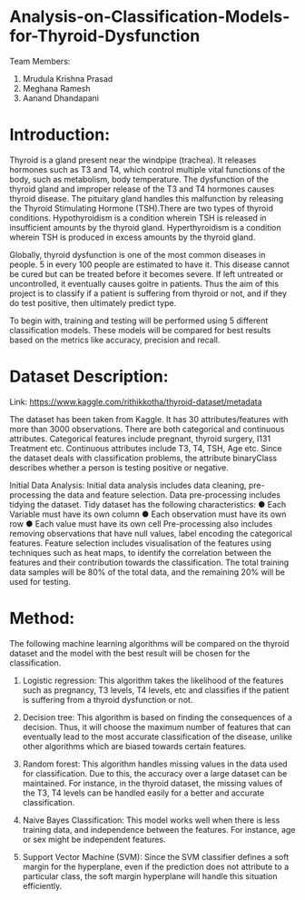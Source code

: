 # Analysis-on-Classification-Models-for-Thyroid-Dysfunction

Team Members:
  1. Mrudula Krishna Prasad
  2. Meghana Ramesh
  3. Aanand Dhandapani

# Introduction:
  Thyroid is a gland present near the windpipe (trachea). It releases hormones such as T3 and
  T4, which control multiple vital functions of the body, such as metabolism, body temperature.
  The dysfunction of the thyroid gland and improper release of the T3 and T4 hormones causes
  thyroid disease. The pituitary gland handles this malfunction by releasing the Thyroid
  Stimulating Hormone (TSH).There are two types of thyroid conditions. Hypothyroidism is a
  condition wherein TSH is released in insufficient amounts by the thyroid gland.
  Hyperthyroidism is a condition wherein TSH is produced in excess amounts by the thyroid
  gland.

  Globally, thyroid dysfunction is one of the most common diseases in people. 5 in every 100
  people are estimated to have it. This disease cannot be cured but can be treated before it
  becomes severe. If left untreated or uncontrolled, it eventually causes goitre in patients. Thus
  the aim of this project is to classify if a patient is suffering from thyroid or not, and if they do
  test positive, then ultimately predict type.

  To begin with, training and testing will be performed using 5 different classification models.
  These models will be compared for best results based on the metrics like accuracy, precision
  and recall.
    
# Dataset Description:

Link: https://www.kaggle.com/rithikkotha/thyroid-dataset/metadata
    
  The dataset has been taken from Kaggle. It has 30 attributes/features with more than 3000
  observations. There are both categorical and continuous attributes. Categorical features
  include pregnant, thyroid surgery, I131 Treatment etc. Continuous attributes include T3, T4,
  TSH, Age etc. Since the dataset deals with classification problems, the attribute binaryClass
  describes whether a person is testing positive or negative.

  Initial Data Analysis:
    Initial data analysis includes data cleaning, pre-processing the data and feature selection.
    Data pre-processing includes tidying the dataset. Tidy dataset has the following
    characteristics:
        ● Each Variable must have its own column
        ● Each observation must have its own row
        ● Each value must have its own cell
  Pre-processing also includes removing observations that have null values, label encoding the
  categorical features.
  Feature selection includes visualisation of the features using techniques such as heat maps, to
  identify the correlation between the features and their contribution towards the classification.
  The total training data samples will be 80% of the total data, and the remaining 20% will be
  used for testing.
# Method:
  The following machine learning algorithms will be compared on the thyroid dataset and the
  model with the best result will be chosen for the classification.
  
  1. Logistic regression: This algorithm takes the likelihood of the features such as
  pregnancy, T3 levels, T4 levels, etc and classifies if the patient is suffering from a
  thyroid dysfunction or not.

  2. Decision tree: This algorithm is based on finding the consequences of a decision.
  Thus, it will choose the maximum number of features that can eventually lead to the
  most accurate classification of the disease, unlike other algorithms which are biased
  towards certain features.

  3. Random forest: This algorithm handles missing values in the data used for
  classification. Due to this, the accuracy over a large dataset can be maintained. For
  instance, in the thyroid dataset, the missing values of the T3, T4 levels can be handled
  easily for a better and accurate classification.

  4. Naive Bayes Classification: This model works well when there is less training data,
  and independence between the features. For instance, age or sex might be independent
  features.

  5. Support Vector Machine (SVM): Since the SVM classifier defines a soft margin for
  the hyperplane, even if the prediction does not attribute to a particular class, the soft
  margin hyperplane will handle this situation efficiently.

